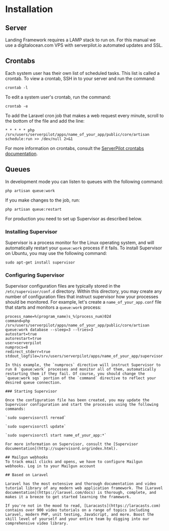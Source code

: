 # Installation

## Server
Landing Framework requires a LAMP stack to run on. For this manual we use a digitalocean.com VPS with serverpilot.io automated updates and SSL.

## Crontabs
Each system user has their own list of scheduled tasks. This list is called a crontab. To view a crontab, SSH in to your server and run the command:

`crontab -l`

To edit a system user's crontab, run the command:

`crontab -e`

To add the Laravel cron job that makes a web request every minute, scroll to the bottom of the file and add the line:

`* * * * * php /srv/users/serverpilot/apps/name_of_your_app/public/core/artisan schedule:run >> /dev/null 2>&1`

For more information on crontabs, consult the [ServerPilot crontabs documentation](https://serverpilot.io/community/articles/how-to-use-cron-to-schedule-scripts.html).

## Queues
In development mode you can listen to queues with the following command:

`php artisan queue:work`

If you make changes to the job, run:

`php artisan queue:restart`

For production you need to set up Supervisor as described below.

### Installing Supervisor
Supervisor is a process monitor for the Linux operating system, and will automatically restart your `queue:work` process if it fails. To install Supervisor on Ubuntu, you may use the following command:

`sudo apt-get install supervisor`

### Configuring Supervisor

Supervisor configuration files are typically stored in the `/etc/supervisor/conf.d` directory. Within this directory, you may create any number of configuration files that instruct supervisor how your processes should be monitored. For example, let's create a `name_of_your_app.conf` file that starts and monitors a `queue:work` process:

```[program:name_of_your_app]
process_name=%(program_name)s_%(process_num)02d
command=php /srv/users/serverpilot/apps/name_of_your_app/public/core/artisan queue:work database --sleep=3 --tries=3
autostart=true
autorestart=true
user=serverpilot
numprocs=8
redirect_stderr=true
stdout_logfile=/srv/users/serverpilot/apps/name_of_your_app/supervisor.log``` 

In this example, the `numprocs` directive will instruct Supervisor to run 8 `queue:work` processes and monitor all of them, automatically restarting them if they fail. Of course, you should change the `queue:work sqs` portion of the `command` directive to reflect your desired queue connection.

### Starting Supervisor

Once the configuration file has been created, you may update the Supervisor configuration and start the processes using the following commands:

`sudo supervisorctl reread`

`sudo supervisorctl update`

`sudo supervisorctl start name_of_your_app:*`

For more information on Supervisor, consult the [Supervisor documentation](http://supervisord.org/index.html).

## Mailgun webhooks
To track email clicks and opens, we have to configure Mailgun webhooks. Log in to your Mailgun account

## Based on Laravel

Laravel has the most extensive and thorough documentation and video tutorial library of any modern web application framework. The [Laravel documentation](https://laravel.com/docs) is thorough, complete, and makes it a breeze to get started learning the framework.

If you're not in the mood to read, [Laracasts](https://laracasts.com) contains over 900 video tutorials on a range of topics including Laravel, modern PHP, unit testing, JavaScript, and more. Boost the skill level of yourself and your entire team by digging into our comprehensive video library.